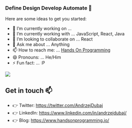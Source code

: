 ### Define Design Develop Automate 👋 

Here are some ideas to get you started:

- 🔭 I’m currently working on ... 
- 🌱 I’m currently working with ... JavaScript, React, Java
- 👯 I’m looking to collaborate on ... React
- 💬 Ask me about ... Anything
- 📫 How to reach me: ... [Hands On Programming](https://www.handsonprogramming.io)
- 😄 Pronouns: ... He/Him
- ⚡ Fun fact: ... :P

![](https://komarev.com/ghpvc/?username=coffeina&color=ee959e)

## Get in touch :mailbox:

* :point_right: Twitter: <https://twitter.com/AndrzejDubaj>
* :point_right: LinkedIn: <https://www.linkedin.com/in/andrzejdubaj/>
* :point_right: Blog: <https://www.handsonprogramming.io/>
